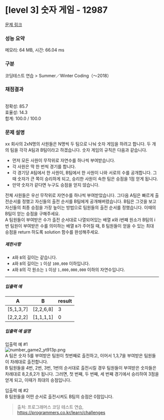 # [level 3] 숫자 게임 - 12987 

[문제 링크](https://school.programmers.co.kr/learn/courses/30/lessons/12987) 

### 성능 요약

메모리: 64 MB, 시간: 66.04 ms

### 구분

코딩테스트 연습 > Summer／Winter Coding（～2018）

### 채점결과

<br/>정확성: 85.7<br/>효율성: 14.3<br/>합계: 100.0 / 100.0

### 문제 설명

<p style="user-select: auto;">xx 회사의 2xN명의 사원들은 N명씩 두 팀으로 나눠 숫자 게임을 하려고 합니다. 두 개의 팀을 각각 A팀과 B팀이라고 하겠습니다. 숫자 게임의 규칙은 다음과 같습니다.</p>

<ul style="user-select: auto;">
<li style="user-select: auto;">먼저 모든 사원이 무작위로 자연수를 하나씩 부여받습니다.</li>
<li style="user-select: auto;">각 사원은 딱 한 번씩 경기를 합니다.</li>
<li style="user-select: auto;">각 경기당 A팀에서 한 사원이, B팀에서 한 사원이 나와 서로의 수를 공개합니다. 그때 숫자가 큰 쪽이 승리하게 되고, 승리한 사원이 속한 팀은 승점을 1점 얻게 됩니다.</li>
<li style="user-select: auto;">만약 숫자가 같다면 누구도 승점을 얻지 않습니다.</li>
</ul>

<p style="user-select: auto;">전체 사원들은 우선 무작위로 자연수를 하나씩 부여받았습니다. 그다음 A팀은 빠르게 출전순서를 정했고 자신들의 출전 순서를 B팀에게 공개해버렸습니다. B팀은 그것을 보고 자신들의 최종 승점을 가장 높이는 방법으로 팀원들의 출전 순서를 정했습니다. 이때의 B팀이 얻는 승점을 구해주세요.<br style="user-select: auto;">
A 팀원들이 부여받은 수가 출전 순서대로 나열되어있는 배열 <code style="user-select: auto;">A</code>와 i번째 원소가 B팀의 i번 팀원이 부여받은 수를 의미하는 배열 <code style="user-select: auto;">B</code>가 주어질 때, B 팀원들이 얻을 수 있는 최대 승점을 return 하도록 solution 함수를 완성해주세요.</p>

<h5 style="user-select: auto;">제한사항</h5>

<ul style="user-select: auto;">
<li style="user-select: auto;"><code style="user-select: auto;">A</code>와 <code style="user-select: auto;">B</code>의 길이는 같습니다.</li>
<li style="user-select: auto;"><code style="user-select: auto;">A</code>와 <code style="user-select: auto;">B</code>의 길이는 <code style="user-select: auto;">1</code> 이상 <code style="user-select: auto;">100,000</code> 이하입니다.</li>
<li style="user-select: auto;"><code style="user-select: auto;">A</code>와 <code style="user-select: auto;">B</code>의 각 원소는 <code style="user-select: auto;">1</code> 이상 <code style="user-select: auto;">1,000,000,000</code> 이하의 자연수입니다.</li>
</ul>

<hr style="user-select: auto;">

<h5 style="user-select: auto;">입출력 예</h5>
<table class="table" style="user-select: auto;">
        <thead style="user-select: auto;"><tr style="user-select: auto;">
<th style="user-select: auto;">A</th>
<th style="user-select: auto;">B</th>
<th style="user-select: auto;">result</th>
</tr>
</thead>
        <tbody style="user-select: auto;"><tr style="user-select: auto;">
<td style="user-select: auto;">[5,1,3,7]</td>
<td style="user-select: auto;">[2,2,6,8]</td>
<td style="user-select: auto;">3</td>
</tr>
<tr style="user-select: auto;">
<td style="user-select: auto;">[2,2,2,2]</td>
<td style="user-select: auto;">[1,1,1,1]</td>
<td style="user-select: auto;">0</td>
</tr>
</tbody>
      </table>
<h5 style="user-select: auto;">입출력 예 설명</h5>

<p style="user-select: auto;">입출력 예 #1<br style="user-select: auto;">
<img src="https://grepp-programmers.s3.ap-northeast-2.amazonaws.com/files/production/0de59edf-76e1-4313-984a-4b2bd40911fb/number_game2_yt913p.png" title="" alt="number_game2_yt913p.png" style="user-select: auto;"><br style="user-select: auto;">
A 팀은 숫자 5를 부여받은 팀원이 첫번째로 출전하고, 이어서 1,3,7을 부여받은 팀원들이 차례대로 출전합니다.<br style="user-select: auto;">
B 팀원들을 4번, 2번, 3번, 1번의 순서대로 출전시킬 경우 팀원들이 부여받은 숫자들은 차례대로 8,2,6,2가 됩니다. 그러면, 첫 번째, 두 번째, 세 번째 경기에서 승리하여 3점을 얻게 되고, 이때가 최대의 승점입니다.</p>

<p style="user-select: auto;">입출력 예 #2<br style="user-select: auto;">
B 팀원들을 어떤 순서로 출전시켜도 B팀의 승점은 0점입니다.</p>


> 출처: 프로그래머스 코딩 테스트 연습, https://programmers.co.kr/learn/challenges